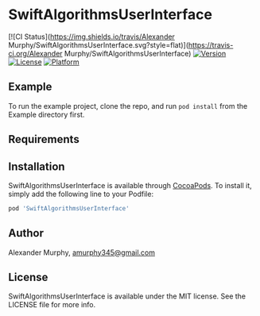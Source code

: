 # SwiftAlgorithmsUserInterface

[![CI Status](https://img.shields.io/travis/Alexander Murphy/SwiftAlgorithmsUserInterface.svg?style=flat)](https://travis-ci.org/Alexander Murphy/SwiftAlgorithmsUserInterface)
[![Version](https://img.shields.io/cocoapods/v/SwiftAlgorithmsUserInterface.svg?style=flat)](https://cocoapods.org/pods/SwiftAlgorithmsUserInterface)
[![License](https://img.shields.io/cocoapods/l/SwiftAlgorithmsUserInterface.svg?style=flat)](https://cocoapods.org/pods/SwiftAlgorithmsUserInterface)
[![Platform](https://img.shields.io/cocoapods/p/SwiftAlgorithmsUserInterface.svg?style=flat)](https://cocoapods.org/pods/SwiftAlgorithmsUserInterface)

## Example

To run the example project, clone the repo, and run `pod install` from the Example directory first.

## Requirements

## Installation

SwiftAlgorithmsUserInterface is available through [CocoaPods](https://cocoapods.org). To install
it, simply add the following line to your Podfile:

```ruby
pod 'SwiftAlgorithmsUserInterface'
```

## Author

Alexander Murphy, amurphy345@gmail.com

## License

SwiftAlgorithmsUserInterface is available under the MIT license. See the LICENSE file for more info.
